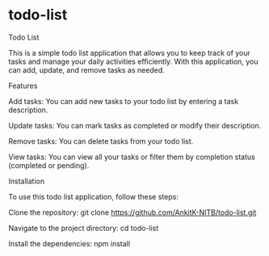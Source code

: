 # todo-list
Todo List

This is a simple todo list application that allows you to keep track of your tasks and manage your daily activities efficiently. With this application, you can add, update, and remove tasks as needed.

Features

Add tasks: You can add new tasks to your todo list by entering a task description.

Update tasks: You can mark tasks as completed or modify their description.

Remove tasks: You can delete tasks from your todo list.

View tasks: You can view all your tasks or filter them by completion status (completed or pending).

Installation

To use this todo list application, follow these steps:

Clone the repository: git clone https://github.com/AnkitK-NITB/todo-list.git

Navigate to the project directory: cd todo-list

Install the dependencies: npm install
